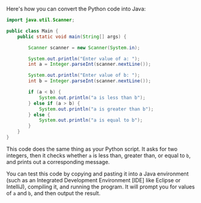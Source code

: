 Here's how you can convert the Python code into Java:

```java
import java.util.Scanner;

public class Main {
    public static void main(String[] args) {

        Scanner scanner = new Scanner(System.in);

        System.out.println("Enter value of a: ");
        int a = Integer.parseInt(scanner.nextLine());

        System.out.println("Enter value of b: ");
        int b = Integer.parseInt(scanner.nextLine());

        if (a < b) {
            System.out.println("a is less than b");
        } else if (a > b) {
            System.out.println("a is greater than b");
        } else {
            System.out.println("a is equal to b");
        }
    }
}
```
This code does the same thing as your Python script. It asks for two integers, then it checks whether `a` is less than, greater than, or equal to `b`, and prints out a corresponding message. 

You can test this code by copying and pasting it into a Java environment (such as an Integrated Development Environment [IDE] like Eclipse or IntelliJ), compiling it, and running the program. It will prompt you for values of `a` and `b`, and then output the result.
